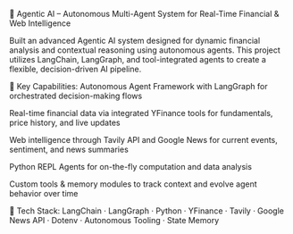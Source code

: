 🚀 Agentic AI – Autonomous Multi-Agent System for Real-Time Financial & Web Intelligence

Built an advanced Agentic AI system designed for dynamic financial analysis and contextual reasoning using autonomous agents. This project utilizes LangChain, LangGraph, and tool-integrated agents to create a flexible, decision-driven AI pipeline.

🧠 Key Capabilities:
Autonomous Agent Framework with LangGraph for orchestrated decision-making flows

Real-time financial data via integrated YFinance tools for fundamentals, price history, and live updates

Web intelligence through Tavily API and Google News for current events, sentiment, and news summaries

Python REPL Agents for on-the-fly computation and data analysis

Custom tools & memory modules to track context and evolve agent behavior over time

🧰 Tech Stack:
LangChain · LangGraph · Python · YFinance · Tavily · Google News API · Dotenv · Autonomous Tooling · State Memory
